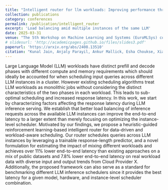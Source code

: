 ```yaml
---
title: "Intelligent router for llm workloads: Improving performance through workload-aware scheduling"
collection: publications
category: conferences
permalink: /publication/intelligent_router
excerpt: 'Load balancing amid multiple instances of the same LLM'
date: 2025-03-31
venue: "The 5th Workshop on Machine Learning and Systems (EuroMLSys) co-located with EuroSys'25" 
# slidesurl: 'http://academicpages.github.io/files/slides3.pdf'
paperurl: 'https://arxiv.org/abs/2408.13510'
citation: "Kunal Jain, Anjaly Parayil, Ankur Mallick, Esha Choukse, Xiaoting Qin, Jue Zhang, Íñigo Goiri, Rujia Wang, Chetan Bansal, Victor Rühle, Anoop Kulkarni, Steve Kofsky, Saravan Rajmohan, Microsoft . 2025. Performance Aware LLM Load Balancer for Mixed Workloads. In The 5th Workshop on Machine Learning and Systems (EuroMLSys ’25), March 30-April 3, 2025, Rotterdam, Netherlands. ACM, New York, NY, USA, 12 pages. https://doi. org/10.1145/3721146.3721947"
---
```


Large Language Model (LLM) workloads have distinct prefill and decode phases with different compute and memory requirements which should ideally be accounted for when scheduling input queries across different LLM instances in a cluster. However existing scheduling algorithms treat LLM workloads as monolithic jobs without considering the distinct characteristics of the two phases in each workload. This leads to sub-optimal scheduling and increased response latency. In this work, we start by characterizing factors affecting the response latency during LLM inference serving. We establish that better load balancing of inference requests across the available LLM instances can improve the end-to-end latency to a larger extent than merely focusing on optimizing the instance-level scheduler. Motivated by our findings, we propose a heuristic-guided reinforcement learning-based intelligent router for data-driven and workload-aware scheduling. Our router schedules queries across LLM instances by leveraging a trainable response-length predictor, and a novel formulation for estimating the impact of mixing different workloads and achieves over 11% lower end-to-end latency than existing approaches on a mix of public datasets and 7.8% lower end-to-end latency on real workload data with diverse input and output trends from Cloud Provider X. Additionally, the proposed framework can also serve as a standard for benchmarking different LLM inference schedulers since it provides the best latency for a given model, hardware, and instance-level scheduler combination.
